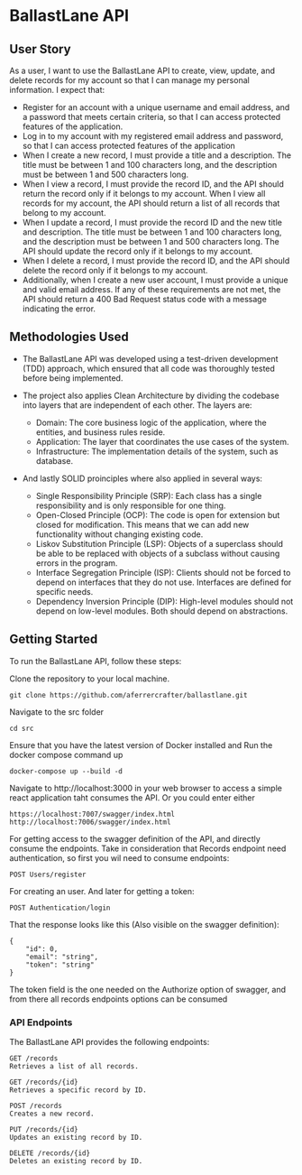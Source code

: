 # BallastLane API

## User Story
As a user, I want to use the BallastLane API to create, view, update, and delete records for my account so that I can manage my personal information. I expect that:

* Register for an account with a unique username and email address, and a password that meets certain criteria, so that I can access protected features of the application.
* Log in to my account with my registered email address and password, so that I can access protected features of the application
* When I create a new record, I must provide a title and a description. The title must be between 1 and 100 characters long, and the description must be between 1 and 500 characters long.
* When I view a record, I must provide the record ID, and the API should return the record only if it belongs to my account.
When I view all records for my account, the API should return a list of all records that belong to my account.
* When I update a record, I must provide the record ID and the new title and description. The title must be between 1 and 100 characters long, and the description must be between 1 and 500 characters long. The API should update the record only if it belongs to my account.
* When I delete a record, I must provide the record ID, and the API should delete the record only if it belongs to my account.
* Additionally, when I create a new user account, I must provide a unique  and valid email address. If any of these requirements are not met, the API should return a 400 Bad Request status code with a message indicating the error.

## Methodologies Used
* The BallastLane  API was developed using a test-driven development (TDD) approach, which ensured that all code was thoroughly tested before being implemented. 
* The project also applies Clean Architecture by dividing the codebase into layers that are independent of each other. The layers are:

    * Domain: The core business logic of the application, where the entities, and business rules reside.
    * Application: The layer that coordinates the use cases of the system.
    * Infrastructure: The implementation details of the system, such as database.
* And lastly SOLID proinciples where also applied in several ways:
    * Single Responsibility Principle (SRP): Each class has a single responsibility and is only responsible for one thing.
    * Open-Closed Principle (OCP): The code is open for extension but closed for modification. This means that we can add new functionality without changing existing code.
    * Liskov Substitution Principle (LSP): Objects of a superclass should be able to be replaced with objects of a subclass without causing errors in the program.
    * Interface Segregation Principle (ISP): Clients should not be forced to depend on interfaces that they do not use. Interfaces are defined for specific needs.
    * Dependency Inversion Principle (DIP): High-level modules should not depend on low-level modules. Both should depend on abstractions.

## Getting Started
To run the BallastLane  API, follow these steps:

Clone the repository to your local machine.
   
    git clone https://github.com/aferrercrafter/ballastlane.git
   
Navigate to the src folder

    cd src
   
Ensure that you have the latest version of Docker installed and Run the docker compose command up  

    docker-compose up --build -d

Navigate to http://localhost:3000 in your web browser to access a simple react application taht consumes the API.
Or you could enter either
    
    https://localhost:7007/swagger/index.html
    http://localhost:7006/swagger/index.html

For getting access to the swagger definition of the API, and directly consume the endpoints. Take in consideration that Records endpoint need authentication, so first you wil need to consume endpoints:

    POST Users/register

For creating an user. And later for getting a token:

    POST Authentication/login

That the response looks like this (Also visible on the swagger definition):

    {
        "id": 0,
        "email": "string",
        "token": "string"
    }

The token field is the one needed on the Authorize option of swagger, and from there all records endpoints options can be consumed 


### API Endpoints 

The BallastLane  API provides the following endpoints:

    
    GET /records
    Retrieves a list of all records.

    GET /records/{id}
    Retrieves a specific record by ID.

    POST /records
    Creates a new record.

    PUT /records/{id}
    Updates an existing record by ID.

    DELETE /records/{id}
    Deletes an existing record by ID.

